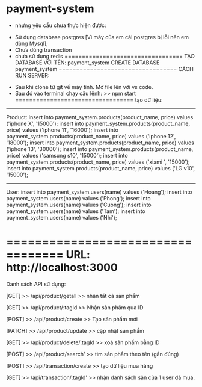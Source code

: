# payment-system
- nhưng yêu cầu chưa thực hiện được: 
 + Sử dụng database postgres [Vì máy của em cài postgres bị lỗi nên em dùng Mysql];
 + Chưa dùng transaction
 + chưa sử dụng redis
==================================
TẠO DATABASE VỚI TÊN: payment_system
CREATE DATABASE payment_system
==================================
CÁCH RUN SERVER: 
- Sau khi clone từ git về máy tính. Mở file lên với vs code.
- Sau đó vào terminal chạy câu lệnh: >> npm start
==================================
tạo dữ liệu:
---------------
Product: 
insert into payment_system.products(product_name, price) values ('iphone X', '15000');
insert into payment_system.products(product_name, price) values ('iphone 11', '16000');
insert into payment_system.products(product_name, price) values ('iphone 12', '18000');
insert into payment_system.products(product_name, price) values ('iphone 13', '30000');
insert into payment_system.products(product_name, price) values ('samsung s10', '15000');
insert into payment_system.products(product_name, price) values ('xiami ', '15000');
insert into payment_system.products(product_name, price) values ('LG v10', '15000');

---------
User:
insert into payment_system.users(name) values ('Hoang');
insert into payment_system.users(name) values ('Phong');
insert into payment_system.users(name) values ('Cuong');
insert into payment_system.users(name) values ('Tam');
insert into payment_system.users(name) values ('Nhi');

==================================
URL: http://localhost:3000
==================================
Danh sách API sử dụng:

[GET] >> /api/product/getall  >> nhận tất cả sản phẩm

[GET] >> /api/product/:tagId  >> Nhận sản phẩm qua ID
    
[POST] >> /api/product/create >> Tạo sản phẩm mới
  
[PATCH] >>  /api/product/update >> cập nhật sản phẩm
  
[GET] >>  /api/product/delete/:tagId >> xoá sản phẩm bằng ID
  
[POST] >> /api/product/search' >> tìm sản phẩm theo tên (gần đúng)
  
[POST] >> /api/transaction/create >> tạo dữ liệu mua hàng
  
[GET] >> /api/transaction/:tagId' >> nhận danh sách sản của 1 user đã mua.
